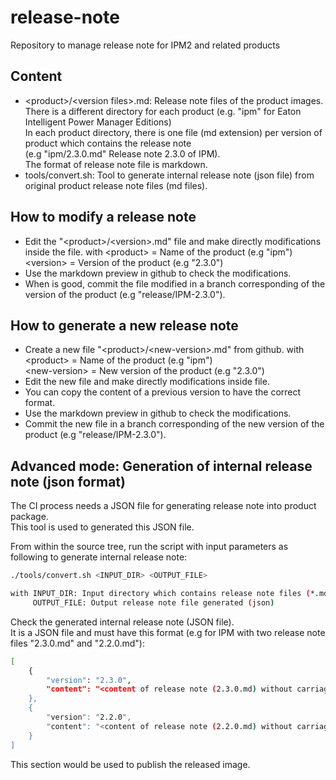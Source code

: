 # release-note
Repository to manage release note for IPM2 and related products

## Content

- \<product\>/\<version files\>.md: Release note files of the product images.
There is a different directory for each product (e.g. "ipm" for Eaton Intelligent Power Manager Editions) \
In each product directory, there is one file (md extension) per version of product which contains the release note \
(e.g "ipm/2.3.0.md" Release note 2.3.0 of IPM). \
The format of release note file is markdown.
- tools/convert.sh: Tool to generate internal release note (json file) from original product release note files (md files).

## How to modify a release note

* Edit the "\<product\>/\<version\>.md" file and make directly modifications inside the file.
with \<product\> = Name of the product (e.g "ipm") \
     \<version\> = Version of the product (e.g "2.3.0")
* Use the markdown preview in github to check the modifications.
* When is good, commit the file modified in a branch corresponding of the version of the product (e.g "release/IPM-2.3.0").

## How to generate a new release note

* Create a new file "\<product\>/\<new-version\>.md" from github.
with \<product\> = Name of the product (e.g "ipm") \
     \<new-version\> = New version of the product (e.g "2.3.0")
* Edit the new file and make directly modifications inside file.
* You can copy the content of a previous version to have the correct format.
* Use the markdown preview in github to check the modifications.
* Commit the new file in a branch corresponding of the new version of the product (e.g "release/IPM-2.3.0").

## Advanced mode: Generation of internal release note (json format)

The CI process needs a JSON file for generating release note into product package. \
This tool is used to generated this JSON file.

From within the source tree, run the script with input parameters as following to generate internal release note:
```bash
./tools/convert.sh <INPUT_DIR> <OUTPUT_FILE>

with INPUT_DIR: Input directory which contains release note files (*.md)
     OUTPUT_FILE: Output release note file generated (json)
```

Check the generated internal release note (JSON file). \
It is a JSON file and must have this format (e.g for IPM with two release note files "2.3.0.md" and "2.2.0.md"):
```bash
[
	{
		"version": "2.3.0",
		"content": "<content of release note (2.3.0.md) without carriage return (replaced with \\n)>\\n"
	},
	{
		"version": "2.2.0",
		"content": "<content of release note (2.2.0.md) without carriage return (replaced with \\n)>\\n"
	}
]
```

This section would be used to publish the released image.
